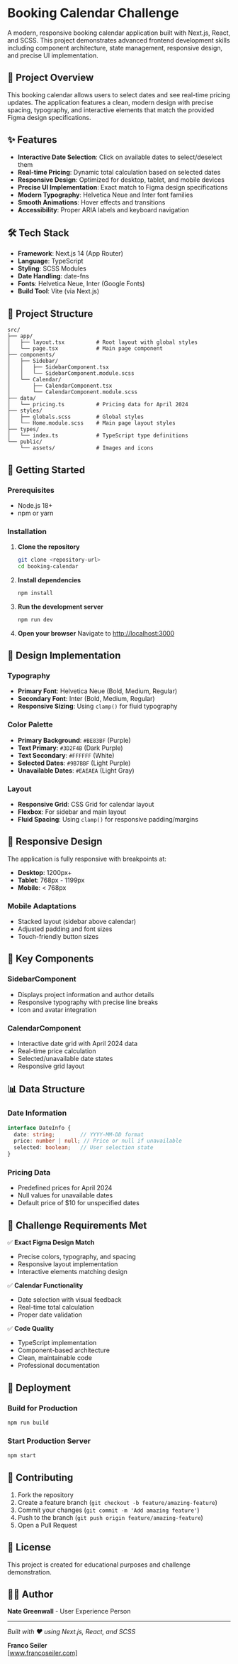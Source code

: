 # Booking Calendar Challenge

A modern, responsive booking calendar application built with Next.js, React, and SCSS. This project demonstrates advanced frontend development skills including component architecture, state management, responsive design, and precise UI implementation.

## 🎯 Project Overview

This booking calendar allows users to select dates and see real-time pricing updates. The application features a clean, modern design with precise spacing, typography, and interactive elements that match the provided Figma design specifications.

## ✨ Features

- **Interactive Date Selection**: Click on available dates to select/deselect them
- **Real-time Pricing**: Dynamic total calculation based on selected dates
- **Responsive Design**: Optimized for desktop, tablet, and mobile devices
- **Precise UI Implementation**: Exact match to Figma design specifications
- **Modern Typography**: Helvetica Neue and Inter font families
- **Smooth Animations**: Hover effects and transitions
- **Accessibility**: Proper ARIA labels and keyboard navigation

## 🛠️ Tech Stack

- **Framework**: Next.js 14 (App Router)
- **Language**: TypeScript
- **Styling**: SCSS Modules
- **Date Handling**: date-fns
- **Fonts**: Helvetica Neue, Inter (Google Fonts)
- **Build Tool**: Vite (via Next.js)

## 📁 Project Structure

```
src/
├── app/
│   ├── layout.tsx          # Root layout with global styles
│   └── page.tsx            # Main page component
├── components/
│   ├── Sidebar/
│   │   ├── SidebarComponent.tsx
│   │   └── SidebarComponent.module.scss
│   └── Calendar/
│       ├── CalendarComponent.tsx
│       └── CalendarComponent.module.scss
├── data/
│   └── pricing.ts          # Pricing data for April 2024
├── styles/
│   ├── globals.scss        # Global styles
│   └── Home.module.scss    # Main page layout styles
├── types/
│   └── index.ts            # TypeScript type definitions
└── public/
    └── assets/             # Images and icons
```

## 🚀 Getting Started

### Prerequisites

- Node.js 18+ 
- npm or yarn

### Installation

1. **Clone the repository**
   ```bash
   git clone <repository-url>
   cd booking-calendar
   ```

2. **Install dependencies**
   ```bash
   npm install
   ```

3. **Run the development server**
   ```bash
   npm run dev
   ```

4. **Open your browser**
   Navigate to [http://localhost:3000](http://localhost:3000)

## 🎨 Design Implementation

### Typography
- **Primary Font**: Helvetica Neue (Bold, Medium, Regular)
- **Secondary Font**: Inter (Bold, Medium, Regular)
- **Responsive Sizing**: Using `clamp()` for fluid typography

### Color Palette
- **Primary Background**: `#BE83BF` (Purple)
- **Text Primary**: `#3D2F4B` (Dark Purple)
- **Text Secondary**: `#FFFFFF` (White)
- **Selected Dates**: `#9B7BBF` (Light Purple)
- **Unavailable Dates**: `#EAEAEA` (Light Gray)

### Layout
- **Responsive Grid**: CSS Grid for calendar layout
- **Flexbox**: For sidebar and main layout
- **Fluid Spacing**: Using `clamp()` for responsive padding/margins

## 📱 Responsive Design

The application is fully responsive with breakpoints at:
- **Desktop**: 1200px+
- **Tablet**: 768px - 1199px  
- **Mobile**: < 768px

### Mobile Adaptations
- Stacked layout (sidebar above calendar)
- Adjusted padding and font sizes
- Touch-friendly button sizes

## 🔧 Key Components

### SidebarComponent
- Displays project information and author details
- Responsive typography with precise line breaks
- Icon and avatar integration

### CalendarComponent
- Interactive date grid with April 2024 data
- Real-time price calculation
- Selected/unavailable date states
- Responsive grid layout

## 📊 Data Structure

### Date Information
```typescript
interface DateInfo {
  date: string;        // YYYY-MM-DD format
  price: number | null; // Price or null if unavailable
  selected: boolean;   // User selection state
}
```

### Pricing Data
- Predefined prices for April 2024
- Null values for unavailable dates
- Default price of $10 for unspecified dates

## 🎯 Challenge Requirements Met

✅ **Exact Figma Design Match**
- Precise colors, typography, and spacing
- Responsive layout implementation
- Interactive elements matching design

✅ **Calendar Functionality**
- Date selection with visual feedback
- Real-time total calculation
- Proper date validation

✅ **Code Quality**
- TypeScript implementation
- Component-based architecture
- Clean, maintainable code
- Professional documentation

## 🚀 Deployment

### Build for Production
```bash
npm run build
```

### Start Production Server
```bash
npm start
```

## 🤝 Contributing

1. Fork the repository
2. Create a feature branch (`git checkout -b feature/amazing-feature`)
3. Commit your changes (`git commit -m 'Add amazing feature'`)
4. Push to the branch (`git push origin feature/amazing-feature`)
5. Open a Pull Request

## 📄 License

This project is created for educational purposes and challenge demonstration.

## 👨‍💻 Author

**Nate Greenwall** - User Experience Person

---

*Built with ❤️ using Next.js, React, and SCSS*

**Franco Seiler**  
[www.francoseiler.com]
